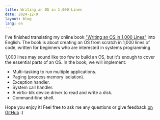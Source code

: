 ```yaml
---
title: Writing an OS in 1,000 Lines
date: 2024-12-9
layout: blog
lang: en
---
```


I've finished translating my online book ["Writing an OS in 1,000 Lines"](https://operating-system-in-1000-lines.vercel.app/) into English. The book is about creating an OS from scratch in 1,000 lines of code, written for beginners who are interested in systems programming.

1,000 lines may sound like too few to build an OS, but it's enough to cover the essential parts of an OS. In the book, we will implement:

- Multi-tasking to run multiple applications.
- Paging (process memory isolation).
- Exception handler.
- System call handler.
- A virtio-blk device driver to read and write a disk.
- Command-line shell.

Hope you enjoy it! Feel free to ask me any questions or give feedback [on GitHub](https://github.com/nuta/operating-system-in-1000-lines) :)
